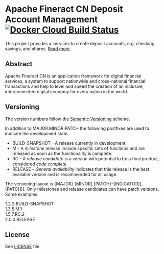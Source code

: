 # Apache Fineract CN Deposit Account Management [![Docker Cloud Build Status](https://img.shields.io/docker/cloud/build/apache/fineract-cn-deposit-account-management)](https://hub.docker.com/r/apache/fineract-cn-deposit-account-management/builds) 

This project provides a services to create deposit accounts, e.g. checking, savings, and shares.
[Read more](https://cwiki.apache.org/confluence/display/FINERACT/Fineract+CN+Project+Structure#FineractCNProjectStructure-deposit-account-management).


## Abstract
Apache Fineract CN is an application framework for digital financial services, a system to support nationwide and cross-national financial transactions and help to level and speed the creation of an inclusive, interconnected digital economy for every nation in the world.

## Versioning
The version numbers follow the [Semantic Versioning](http://semver.org/) scheme.

In addition to MAJOR.MINOR.PATCH the following postfixes are used to indicate the development state.

* BUILD-SNAPSHOT - A release currently in development. 
* M - A _milestone_ release include specific sets of functions and are released as soon as the functionality is complete.
* RC - A _release candidate_ is a version with potential to be a final product, considered _code complete_.
* RELEASE - _General availability_ indicates that this release is the best available version and is recommended for all usage.

The versioning layout is {MAJOR}.{MINOR}.{PATCH}-{INDICATOR}[.{PATCH}]. Only milestones and release candidates can  have patch versions. Some examples:

1.2.3.BUILD-SNAPSHOT  
1.3.5.M.1  
1.5.7.RC.2  
2.0.0.RELEASE

## License
See [LICENSE](LICENSE) file.
